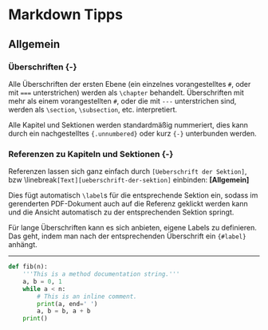 # Markdown Tipps

## Allgemein

### Überschriften {-}
Alle Überschriften der ersten Ebene (ein einzelnes vorangestelltes `#`, oder mit `===` unterstrichen) werden als `\chapter` behandelt.
Überschriften mit mehr als einem vorangestellten `#`, oder die mit `---` unterstrichen sind, werden als `\section`, `\subsection`, etc. interpretiert.

Alle Kapitel und Sektionen werden standardmäßig nummeriert, dies kann durch ein nachgestelltes `{.unnumbered}` oder kurz `{-}` unterbunden werden.

### Referenzen zu Kapiteln und Sektionen {-}
Referenzen lassen sich ganz einfach durch `[Ueberschrift der Sektion]`, bzw \linebreak`[Text][ueberschrift-der-sektion]` einbinden: **[Allgemein]**

Dies fügt automatisch `\label`s für die entsprechende Sektion ein, sodass im gerenderten PDF-Dokument auch auf die Referenz geklickt werden kann und die Ansicht automatisch zu der entsprechenden Sektion springt.

Für lange Überschriften kann es sich anbieten, eigene Labels zu definieren. Das geht, indem man nach der entsprechenden Überschrift ein `{#label}` anhängt.

---

```python
def fib(n):
	'''This is a method documentation string.'''
	a, b = 0, 1
	while a < n:
		# This is an inline comment.
		print(a, end=' ')
		a, b = b, a + b
	print()
```
